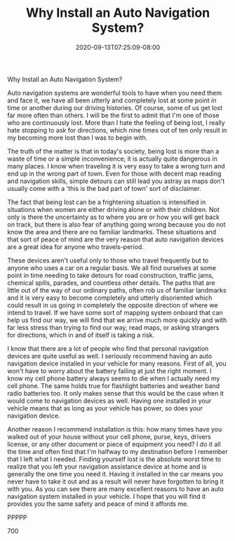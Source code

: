﻿---
title: "Why Install an Auto Navigation System?"
date: 2020-09-13T07:25:09-08:00
description: "Auto Navigation Systems txt Tips for Web Success"
featured_image: "/images/Auto Navigation Systems txt.jpg"
tags: ["Auto Navigation Systems txt"]
---

Why Install an Auto Navigation System?

Auto navigation systems are wonderful tools to have when you need them and face it, we have all been utterly and completely lost at some point in time or another during our driving histories. Of course, some of us get lost far more often than others. I will be the first to admit that I'm one of those who are continuously lost. More than I hate the feeling of being lost, I really hate stopping to ask for directions, which nine times out of ten only result in my becoming more lost than I was to begin with. 

The truth of the matter is that in today's society, being lost is more than a waste of time or a simple inconvenience; it is actually quite dangerous in many places. I know when traveling it is very easy to take a wrong turn and end up in the wrong part of town. Even for those with decent map reading and navigation skills, simple detours can still lead you astray as maps don't usually come with a 'this is the bad part of town' sort of disclaimer.

The fact that being lost can be a frightening situation is intensified in situations when women are either driving alone or with their children. Not only is there the uncertainty as to where you are or how you will get back on track, but there is also fear of anything going wrong because you do not know the area and there are no familiar landmarks. These situations and that sort of peace of mind are the very reason that auto navigation devices are a great idea for anyone who travels-period. 

These devices aren't useful only to those who travel frequently but to anyone who uses a car on a regular basis. We all find ourselves at some point in time needing to take detours for road construction, traffic jams, chemical spills, parades, and countless other details. The paths that are little out of the way of our ordinary paths, often rob us of familiar landmarks and it is very easy to become completely and utterly disoriented which could result in us going in completely the opposite direction of where we intend to travel. If we have some sort of mapping system onboard that can help us find our way, we will find that we arrive much more quickly and with far less stress than trying to find our way, read maps, or asking strangers for directions, which in and of itself is taking a risk.

I know that there are a lot of people who find that personal navigation devices are quite useful as well. I seriously recommend having an auto navigation device installed in your vehicle for many reasons. First of all, you won't have to worry about the battery failing at just the right moment. I know my cell phone battery always seems to die when I actually need my cell phone. The same holds true for flashlight batteries and weather band radio batteries too. It only makes sense that this would be the case when it would come to navigation devices as well. Having one installed in your vehicle means that as long as your vehicle has power, so does your navigation device.

Another reason I recommend installation is this: how many times have you walked out of your house without your cell phone, purse, keys, drivers license, or any other document or piece of equipment you need? I do it all the time and often find that I'm halfway to my destination before I remember that I left what I needed. Finding yourself lost is the absolute worst time to realize that you left your navigation assistance device at home and is generally the one time you need it. Having it installed in the car means you never have to take it out and as a result will never have forgotten to bring it with you. As you can see there are many excellent reasons to have an auto navigation system installed in your vehicle. I hope that you will find it provides you the same safety and peace of mind it affords me.       

PPPPP

700                                                                                                                 


